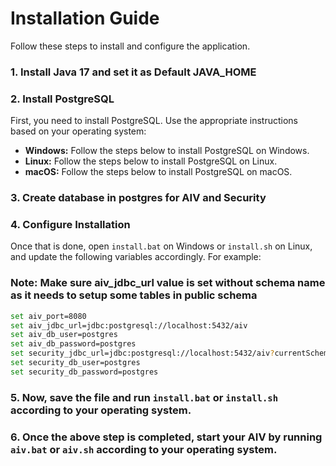 # Installation Guide

Follow these steps to install and configure the application.

### 1. Install Java 17 and set it as Default JAVA_HOME

### 2. Install PostgreSQL

First, you need to install PostgreSQL. Use the appropriate instructions based on your operating system:

- **Windows:** Follow the steps below to install PostgreSQL on Windows.
- **Linux:** Follow the steps below to install PostgreSQL on Linux.
- **macOS:** Follow the steps below to install PostgreSQL on macOS.

### 3. Create database in postgres for AIV and Security

### 4. Configure Installation

Once that is done, open `install.bat` on Windows or `install.sh` on Linux, and update the following variables accordingly. For example:

### Note: Make sure aiv_jdbc_url value is set without schema name as it needs to setup some tables in public schema

```bash
set aiv_port=8080
set aiv_jdbc_url=jdbc:postgresql://localhost:5432/aiv
set aiv_db_user=postgres
set aiv_db_password=postgres
set security_jdbc_url=jdbc:postgresql://localhost:5432/aiv?currentSchema=security
set security_db_user=postgres
set security_db_password=postgres
```

### 5. Now, save the file and run `install.bat` or `install.sh` according to your operating system.


### 6. Once the above step is completed, start your AIV by running `aiv.bat` or `aiv.sh` according to your operating system.
